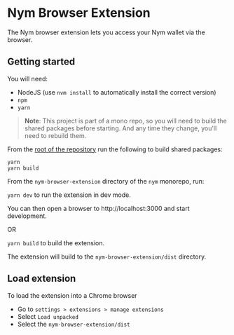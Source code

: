 # Nym Browser Extension

The Nym browser extension lets you access your Nym wallet via the browser.

## Getting started

You will need:

- NodeJS (use `nvm install` to automatically install the correct version)
- `npm`
- `yarn`

> **Note**: This project is part of a mono repo, so you will need to build the shared packages before starting. And any time they change, you'll need to rebuild them.

From the [root of the repository](../README.md) run the following to build shared packages:

```
yarn
yarn build
```

From the `nym-browser-extension` directory of the `nym` monorepo, run:

`yarn dev` to run the extension in dev mode.

You can then open a browser to http://localhost:3000 and start development.

OR

`yarn build` to build the extension.

The extension will build to the `nym-browser-extension/dist` directory.

## Load extension

To load the extension into a Chrome browser

- Go to `settings > extensions > manage extensions`
- Select `Load unpacked`
- Select the `nym-browser-extension/dist`
